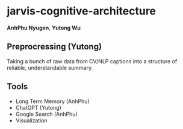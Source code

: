 # jarvis-cognitive-architecture

**AnhPhu Nyugen**, **Yutong Wu**

## Preprocressing (Yutong)
Taking a bunch of raw data from CV/NLP captions into a structure of reliable, understandable summary. 

## Tools
* Long Term Memory (AnhPhu)
* ChatGPT (Yutong)
* Google Search (AnhPhu)
* Visualization
